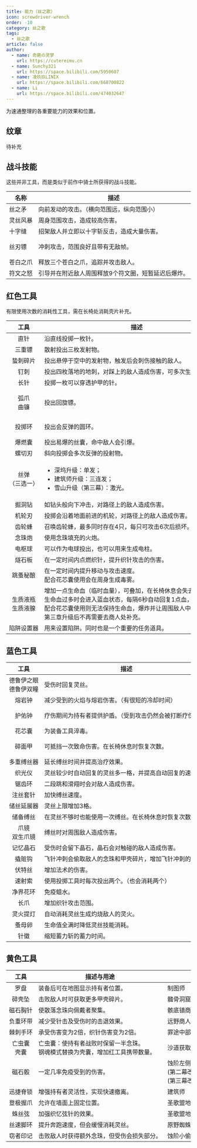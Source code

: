 ```yaml
---
title: 能力（丝之歌）
icon: screwdriver-wrench
order: -10
category: 丝之歌
tags:
  - 丝之歌
article: false
author:
  - name: 奇葩の灵梦
    url: https://cutereimu.cn
  - name: Sunchy321
    url: https://space.bilibili.com/5950607
  - name: 凌玖玖LINIX
    url: https://space.bilibili.com/668700822
  - name: Li
    url: https://space.bilibili.com/474032647
---
```


为速通整理的各重要能力的效果和位置。

## 纹章
待补充

## 战斗技能
这些并非工具，而是类似于前作中骑士所获得的战斗技能。

| 名称 | 描述 | 位置 |
|---|---|---|
| 丝之矛 | 向前发动的攻击。（横向范围远，纵向范围小） | 前期主线苔栖乡 |
| 灵丝风暴 | 周身范围攻击，造成较高伤害。 | 灰沼最右边顶上 |
| 十字缝 | 招架敌人并立即以十字斩反击，造成大量伤害。 | 废鸣管风琴 |
| 丝刃镖 | 冲刺攻击，范围良好且带有无敌帧。 | 沙噬虫道最左边<br/>(弹琴+简单钥匙) |
| 苍白之爪 | 释放三个苍白之爪，追踪并攻击敌人。 | 第三幕摇篮圣所 |
| 符文之怒 | 引导并在附近敌人周围释放9个符文圈，短暂延迟后爆炸。 | 监狱原罪者 |

## 红色工具
有限使用次数的消耗性工具，需在长椅处消耗壳片补充。

| 工具 | 描述                                                                                                                         | 位置                                         |
|:-:|----------------------------------------------------------------------------------------------------------------------------|--------------------------------------------|
| 直针 | 沿直线投掷一枚针。                                                                                                                  | 骸骨洞穴飞镖小游戏房间                                |
| 三重镖 | 散射投出三枚发射物。                                                                                                                 | 灰沼鸟巢右边                                     |
| 蛰刺碎片 | 投出悬停于空中的发射物，触发后会刺伤接触的敌人。                                                                                                   | 熔炉之女                                       |
| 钉刺 | 投出四枚落地的地刺，对踩上的敌人造成伤害，可多次生效。                                                                                                | 罪途蟑螂内脏支线任务奖励                               |
| 长针 | 投掷一枚可以穿透护甲的针。                                                                                                              | 甲木林钟心镇入口处                                  |
| 弧爪<br/>曲镰 | 投出回旋镖。                                                                                                                     | 弧爪：猎人小径商人购买<br/>(第二幕改为遭遇战奖励)<br>曲镰：远野打靶小游戏 |
| 投掷环 | 投出会反弹的圆环。                                                                                                                  | 腐汁泽右上角<br/>(制图师支线最终奖励)                     |
| 爆燃囊 | 投出易爆的丝囊，命中敌人会引爆。                                                                                                           | 神医上方消耗金属制作                                 |
| 螺切刃 | 斜向投掷会多次反弹的投射物。                                                                                                             | 沙川boss战奖励                                  |
| 丝弹<br/>（三选一） | <ul><li>深坞升级：单发；</li><li>建筑师升级：三连发；</li><li>雪山升级（第三幕）：激光。</li></ul>                                                        | 腐汁泽右边蜘蛛巢                                   |
| 掘洞钻 | 如钻头般向下冲击，对路径上的敌人造成伤害。                                                                                                      | 工厂左下侧房间                                    |
| 机轮刃 | 投掷会沿着地面前进的机轮，对路径上的敌人造成伤害。                                                                                                  | 建筑师购买                                      |
| 齿轮蜂 | 召唤齿轮蜂，最多同时存在4只，每只可攻击6次后损坏。                                                                                                 | 高庭中部房间消耗金属制作                               |
| 念珠炮 | 使用念珠填充的火炮。                                                                                                                 | 高庭钥匙门隐藏                                    |
| 电枢球 | 可以作为电球投出，也可以用来生成电柱。                                                                                                        | 忆廊                                         |
| 燧石板 | 在一定时间内点燃织针，提升织针攻击的伤害。                                                                                                      | 深坞钥匙门                                      |
| 跳蚤秘酿 | 在一定时间内提升移动与攻击速度。<br/>配合花芯囊使用会在周身生成毒雾。                                                                                           | 救5只跳蚤后领取                                   |
| 生质液瓶<br/>生质液腺 | 增加一点生命血（临时血量），可叠加，在长椅休息会失去所有生命血。<br/>生命血过多时会进入蓝血状态，每隔6秒自动回复1点血，持续生效。<br/>配合花芯囊使用则无法保持生命血，爆炸并让周围敌人中毒。<br/>第三章升级后不再需要去商人处补充。 | 沙噬虫道炼金任务                                   |
| 陷阱设置器 | 用来设置陷阱。同时也是一个重要的任务道具。                                                                                                      | 苔穴蜘蛛巢中部隐藏                                  |

## 蓝色工具

| 工具 | 描述 | 位置                       |
|:-:|---|--------------------------|
| 德鲁伊之眼<br/>德鲁伊双瞳 | 受伤时回复灵丝。 | 苔栖乡德鲁伊                   |
| 熔岩钟 | 减少受到的火焰与熔岩伤害。（有很短的冷却时间） | 熔炉之女                     |
| 护佑钟 | 疗伤期间为持有者提供护盾。（受到攻击仍然会被打断疗伤） | 远野左下角<br/>深坞最右边          |
| 花芯囊 | 为装备工具淬毒。 | 甲木林灰蕨支线                  |
| 碎面甲 | 可抵挡一次致命伤害。在长椅休息时恢复次数。 | 猎人小径商人购买<br/>(第二幕改为直接获取) |
| 多重缚丝器 | 延长缚丝时间并提高治疗效果。 | 完成送货员任务后钟心镇商人购买          |
| 织光仪 | 灵丝较少时自动回复的灵丝多一格，并提高自动回复的速度。 | 苔穴蜘蛛巢左侧隐藏                |
| 锯齿环 | 二段跳和滑翔时会对敌人造成伤害。 | 建筑师                      |
| 注丝套针 | 加快缚丝速度。 | 白愈厅                      |
| 储丝延展器 | 灵丝上限增加3格。 | 圣歌盟地商人                   |
| 储备缚丝 | 在灵丝不够时也能使用一次缚丝。在长椅休息时恢复次数。 | 次席支线boss奖励               |
| 爪镜<br/>双生爪镜 | 缚丝时对周围敌人造成伤害。 | 击败特罗比奥                   |
| 记忆晶石 | 受伤时会留下晶石，晶石会对触碰的敌人造成伤害。 | 雪山收费椅子隐藏                 |
| 撬赃钩 | 飞针冲刺会偷取敌人的念珠和甲壳碎片，增加飞针冲刺的伤害。 | 蚀阶小偷                     |
| 伏特丝 | 增加法术的伤害。 | 沙川伏特维姆奖励                 |
| 速射索 | 使用投掷工具时每次投出两个。（也会消耗两个） | 腐汁泽中部隐藏                  |
| 净界花环 | 免疫蛆水。 | 腐殖渠跳跳乐                   |
| 长爪 | 增加织针攻击范围。 | 腐殖渠女猎手任务奖励               |
| 灵火提灯 | 自动消耗灵丝生成灼烧敌人的灵火。 | 火灵树丛boss奖励               |
| 蚤母卵 | 生命值全满时降低灵丝技能消耗。 | 跳蚤全收集奖励                  |
| 针徽 | 缩短蓄力斩的蓄力时间。 | 第三幕针锋对决boss奖励            |

## 黄色工具

| 工具 | 描述与用途 | 位置                                         |
|:-:|---|--------------------------------------------|
| 罗盘 | 装备后可在地图显示持有者位置。 | 制图师                                        |
| 碎壳坠 | 击败敌人时可获取更多甲壳碎片。 | 髓骨洞窟获取                                     |
| 磁石胸针 | 使散落念珠向佩戴者聚集。 | 骸底镇商人                                      |
| 负重环带 | 减少受针击及受伤时的击退效果。 | 远野商人出售                                     |
| 棘刺手环 | 承受伤害变为2倍，织针伤害变为2倍。 | 罪途中部隐藏                                     |
| 亡虫囊<br/>壳囊 | 亡虫囊：使持有者战败时保留一半念珠。<br/>钢魂模式替换为壳囊，增加红工具携带数量。 | 沙道获取                                       |
| 磁石骰 | 一定几率免疫受到的伤害。 | 蚀阶左侧幸运儿获取<br/>(第二幕改为直接获取)<br/>(第三幕改为小偷处购买) |
| 迅捷脊锁 | 增强持有者灵活性，实现快速撤离。 | 建筑师                                        |
| 登极握爪 | 允许在墙面上固定位置。 | 圣歌盟地商人                                     |
| 蛛丝弦 | 加强织忆弦针的效果。 | 圣歌盟地商人购买                                   |
| 丝速脚环 | 提升奔跑速度，但会缓慢消耗灵丝。 | 原野蜘蛛巢疾跑获得                                  |
| 窃者印记 | 击败敌人时获得额外念珠，但受伤会损失部分。 | 蚀阶小偷                                       |

<style scoped>
table {
  white-space: nowrap;
}
</style>